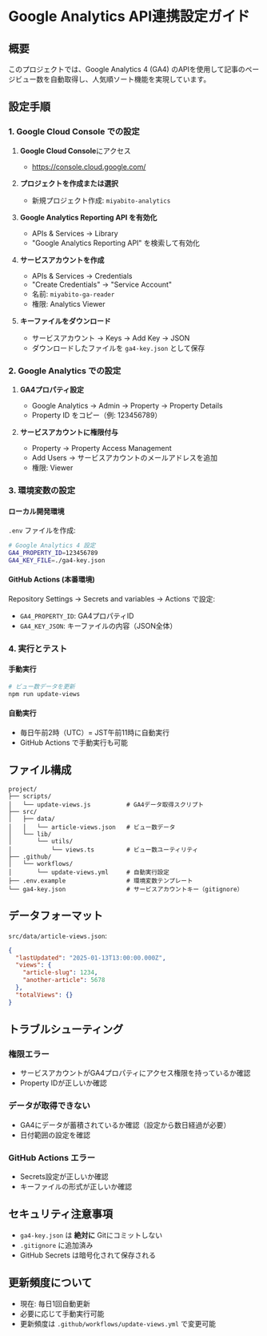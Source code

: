 # Google Analytics API連携設定ガイド

## 概要

このプロジェクトでは、Google Analytics 4 (GA4) のAPIを使用して記事のページビュー数を自動取得し、人気順ソート機能を実現しています。

## 設定手順

### 1. Google Cloud Console での設定

1. **Google Cloud Console**にアクセス
   - https://console.cloud.google.com/

2. **プロジェクトを作成または選択**
   - 新規プロジェクト作成: `miyabito-analytics`

3. **Google Analytics Reporting API を有効化**
   - APIs & Services → Library
   - "Google Analytics Reporting API" を検索して有効化

4. **サービスアカウントを作成**
   - APIs & Services → Credentials
   - "Create Credentials" → "Service Account"
   - 名前: `miyabito-ga-reader`
   - 権限: Analytics Viewer

5. **キーファイルをダウンロード**
   - サービスアカウント → Keys → Add Key → JSON
   - ダウンロードしたファイルを `ga4-key.json` として保存

### 2. Google Analytics での設定

1. **GA4プロパティ設定**
   - Google Analytics → Admin → Property → Property Details
   - Property ID をコピー（例: 123456789）

2. **サービスアカウントに権限付与**
   - Property → Property Access Management
   - Add Users → サービスアカウントのメールアドレスを追加
   - 権限: Viewer

### 3. 環境変数の設定

#### ローカル開発環境

`.env` ファイルを作成:

```bash
# Google Analytics 4 設定
GA4_PROPERTY_ID=123456789
GA4_KEY_FILE=./ga4-key.json
```

#### GitHub Actions (本番環境)

Repository Settings → Secrets and variables → Actions で設定:

- `GA4_PROPERTY_ID`: GA4プロパティID
- `GA4_KEY_JSON`: キーファイルの内容（JSON全体）

### 4. 実行とテスト

#### 手動実行

```bash
# ビュー数データを更新
npm run update-views
```

#### 自動実行

- 毎日午前2時（UTC）= JST午前11時に自動実行
- GitHub Actions で手動実行も可能

## ファイル構成

```
project/
├── scripts/
│   └── update-views.js          # GA4データ取得スクリプト
├── src/
│   ├── data/
│   │   └── article-views.json   # ビュー数データ
│   └── lib/
│       └── utils/
│           └── views.ts         # ビュー数ユーティリティ
├── .github/
│   └── workflows/
│       └── update-views.yml     # 自動実行設定
├── .env.example                 # 環境変数テンプレート
└── ga4-key.json                 # サービスアカウントキー（gitignore）
```

## データフォーマット

`src/data/article-views.json`:

```json
{
  "lastUpdated": "2025-01-13T13:00:00.000Z",
  "views": {
    "article-slug": 1234,
    "another-article": 5678
  },
  "totalViews": {}
}
```

## トラブルシューティング

### 権限エラー

- サービスアカウントがGA4プロパティにアクセス権限を持っているか確認
- Property IDが正しいか確認

### データが取得できない

- GA4にデータが蓄積されているか確認（設定から数日経過が必要）
- 日付範囲の設定を確認

### GitHub Actions エラー

- Secrets設定が正しいか確認
- キーファイルの形式が正しいか確認

## セキュリティ注意事項

- `ga4-key.json` は **絶対に** Gitにコミットしない
- `.gitignore` に追加済み
- GitHub Secrets は暗号化されて保存される

## 更新頻度について

- 現在: 毎日1回自動更新
- 必要に応じて手動実行可能
- 更新頻度は `.github/workflows/update-views.yml` で変更可能